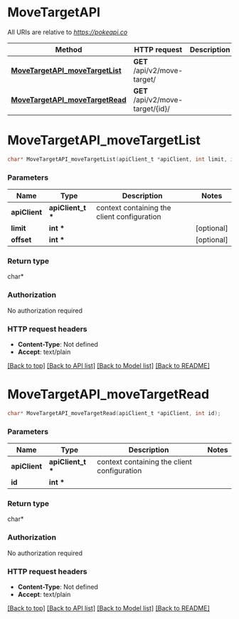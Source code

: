 # MoveTargetAPI

All URIs are relative to *https://pokeapi.co*

Method | HTTP request | Description
------------- | ------------- | -------------
[**MoveTargetAPI_moveTargetList**](MoveTargetAPI.md#MoveTargetAPI_moveTargetList) | **GET** /api/v2/move-target/ | 
[**MoveTargetAPI_moveTargetRead**](MoveTargetAPI.md#MoveTargetAPI_moveTargetRead) | **GET** /api/v2/move-target/{id}/ | 


# **MoveTargetAPI_moveTargetList**
```c
char* MoveTargetAPI_moveTargetList(apiClient_t *apiClient, int limit, int offset);
```

### Parameters
Name | Type | Description  | Notes
------------- | ------------- | ------------- | -------------
**apiClient** | **apiClient_t \*** | context containing the client configuration |
**limit** | **int \*** |  | [optional] 
**offset** | **int \*** |  | [optional] 

### Return type

char*



### Authorization

No authorization required

### HTTP request headers

 - **Content-Type**: Not defined
 - **Accept**: text/plain

[[Back to top]](#) [[Back to API list]](../README.md#documentation-for-api-endpoints) [[Back to Model list]](../README.md#documentation-for-models) [[Back to README]](../README.md)

# **MoveTargetAPI_moveTargetRead**
```c
char* MoveTargetAPI_moveTargetRead(apiClient_t *apiClient, int id);
```

### Parameters
Name | Type | Description  | Notes
------------- | ------------- | ------------- | -------------
**apiClient** | **apiClient_t \*** | context containing the client configuration |
**id** | **int \*** |  | 

### Return type

char*



### Authorization

No authorization required

### HTTP request headers

 - **Content-Type**: Not defined
 - **Accept**: text/plain

[[Back to top]](#) [[Back to API list]](../README.md#documentation-for-api-endpoints) [[Back to Model list]](../README.md#documentation-for-models) [[Back to README]](../README.md)

